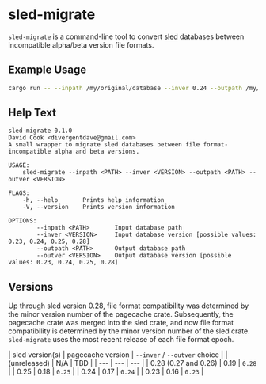 # sled-migrate

`sled-migrate` is a command-line tool to convert [sled](https://github.com/spacejam/sled) databases between incompatible alpha/beta version file formats.

## Example Usage

```bash
cargo run -- --inpath /my/original/database --inver 0.24 --outpath /my/converted/database --outver 0.28
```

## Help Text

```
sled-migrate 0.1.0
David Cook <divergentdave@gmail.com>
A small wrapper to migrate sled databases between file format-incompatible alpha and beta versions.

USAGE:
    sled-migrate --inpath <PATH> --inver <VERSION> --outpath <PATH> --outver <VERSION>

FLAGS:
    -h, --help       Prints help information
    -V, --version    Prints version information

OPTIONS:
        --inpath <PATH>       Input database path
        --inver <VERSION>     Input database version [possible values: 0.23, 0.24, 0.25, 0.28]
        --outpath <PATH>      Output database path
        --outver <VERSION>    Output database version [possible values: 0.23, 0.24, 0.25, 0.28]
```

## Versions

Up through sled version 0.28, file format compatibility was determined by the minor version number of the pagecache crate. Subsequently, the pagecache crate was merged into the sled crate, and now file format compatibility is determined by the minor version number of the sled crate. `sled-migrate` uses the most recent release of each file format epoch.

| sled version(s) | pagecache version | `--inver` / `--outver` choice |
| (unreleased) | N/A | TBD |
| --- | --- | --- |
| 0.28 (0.27 and 0.26) | 0.19 | `0.28` |
| 0.25 | 0.18 | `0.25` |
| 0.24 | 0.17 | `0.24` |
| 0.23 | 0.16 | `0.23` |
